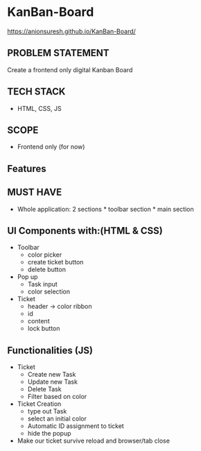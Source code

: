 # KanBan-Board 
 https://anionsuresh.github.io/KanBan-Board/
## PROBLEM STATEMENT 
Create a frontend only digital Kanban Board 

## TECH STACK
* HTML, CSS, JS 

## SCOPE 
* Frontend only (for now)


## Features 

## MUST HAVE 
* Whole application: 2 sections 
        * toolbar section
        * main section

## UI Components with:(HTML & CSS)
* Toolbar 
    * color picker 
    * create ticket button 
    * delete button 
* Pop up 
    * Task input 
    * color selection
* Ticket 
    * header -> color ribbon 
    * id 
    * content
    * lock button 

 ## Functionalities (JS)
* Ticket 
    * Create new Task 
    * Update new Task 
    * Delete Task 
    * Filter based on color
* Ticket Creation
    * type out Task 
    * select an initial color 
    * Automatic ID assignment to ticket
    * hide the popup
* Make our ticket survive reload and browser/tab close
